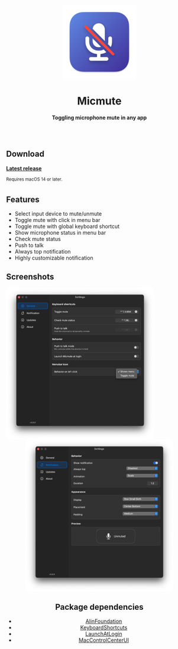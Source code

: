 <div align="center">
	<img src="Micmute/Assets.xcassets/AppIcon.appiconset/mac1024.png" width="200" height="200">
	<h1>Micmute</h1>
	<p>
		<b>Toggling microphone mute in any app</b>
	</p>
	<br>
	<br>
</div>

## Download

[**Latest release**](https://github.com/rokartur/Micmute/releases/latest)

<sup>Requires macOS 14 or later.</sup>

## Features
- Select input device to mute/unmute
- Toggle mute with click in menu bar
- Toggle mute with global keyboard shortcut
- Show microphone status in menu bar
- Check mute status
- Push to talk
- Always top notification
- Highly customizable notification

## Screenshots
<div align="center">
  <img src="Assets/settings-general.png" align="left" width="400">
  <img src="Assets/settings-notification.png" align="center" width="400">
<br>

## Package dependencies
- [AlinFoundation](https://github.com/alienator88/AlinFoundation)
- [KeyboardShortcuts](https://github.com/sindresorhus/KeyboardShortcuts)
- [LaunchAtLogin](https://github.com/sindresorhus/LaunchAtLogin-Legacy)
- [MacControlCenterUI](https://github.com/orchetect/MacControlCenterUI)